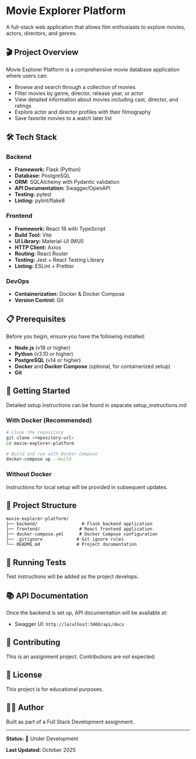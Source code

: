 # Movie Explorer Platform

A full-stack web application that allows film enthusiasts to explore movies, actors, directors, and genres.

## 🎬 Project Overview

Movie Explorer Platform is a comprehensive movie database application where users can:
- Browse and search through a collection of movies
- Filter movies by genre, director, release year, or actor
- View detailed information about movies including cast, director, and ratings
- Explore actor and director profiles with their filmography
- Save favorite movies to a watch later list

## 🛠️ Tech Stack

### Backend
- **Framework:** Flask (Python)
- **Database:** PostgreSQL
- **ORM:** SQLAlchemy with Pydantic validation
- **API Documentation:** Swagger/OpenAPI
- **Testing:** pytest
- **Linting:** pylint/flake8

### Frontend
- **Framework:** React 18 with TypeScript
- **Build Tool:** Vite
- **UI Library:** Material-UI (MUI)
- **HTTP Client:** Axios
- **Routing:** React Router
- **Testing:** Jest + React Testing Library
- **Linting:** ESLint + Prettier

### DevOps
- **Containerization:** Docker & Docker Compose
- **Version Control:** Git

## 📋 Prerequisites

Before you begin, ensure you have the following installed:
- **Node.js** (v18 or higher)
- **Python** (v3.10 or higher)
- **PostgreSQL** (v14 or higher)
- **Docker** and **Docker Compose** (optional, for containerized setup)
- **Git**

## 🚀 Getting Started

Detailed setup instructions can be found in separate setup_instructions.md

### With Docker (Recommended)
```bash
# Clone the repository
git clone <repository-url>
cd movie-explorer-platform

# Build and run with Docker Compose
docker-compose up --build
```

### Without Docker
Instructions for local setup will be provided in subsequent updates.

## 📁 Project Structure

```
movie-explorer-platform/
├── backend/                 # Flask backend application
├── frontend/               # React frontend application
├── docker-compose.yml      # Docker Compose configuration
├── .gitignore             # Git ignore rules
└── README.md              # Project documentation
```

## 🧪 Running Tests

Test instructions will be added as the project develops.

## 📚 API Documentation

Once the backend is set up, API documentation will be available at:
- Swagger UI: `http://localhost:5000/api/docs`

## 🤝 Contributing

This is an assignment project. Contributions are not expected.

## 📄 License

This project is for educational purposes.

## 👨‍💻 Author

Built as part of a Full Stack Development assignment.

---

**Status:** 🚧 Under Development

**Last Updated:** October 2025